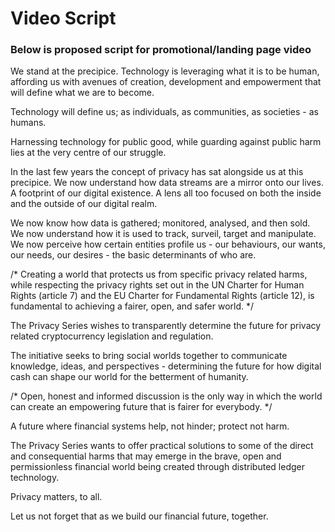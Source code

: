 # Video Script

<h3>Below is proposed script for promotional/landing page video</h3>

We stand at the precipice. Technology is leveraging what it is to be human, affording us with avenues of creation, development and empowerment that will define what we are to become. 

Technology will define us; as individuals, as communities, as societies - as humans.

Harnessing technology for public good, while guarding against public harm lies at the very centre of our struggle.

In the last few years the concept of privacy has sat alongside us at this precipice. We now understand how data streams are a mirror onto our lives. A footprint of our digital existence. A lens all too focused on both the inside and the outside of our digital realm. 

We now know how data is gathered; monitored, analysed, and then sold. We now understand how it is used to track, surveil, target and manipulate. We now perceive how certain entities profile us - our behaviours, our wants, our needs, our desires - the basic determinants of who are. 

/*
Creating a world that protects us from specific privacy related harms, while respecting the privacy rights set out in the UN Charter for Human Rights (article 7) and the EU Charter for Fundamental Rights (article 12), is fundamental to achieving a fairer, open, and safer world.
*/

The Privacy Series wishes to transparently determine the future for privacy related cryptocurrency legislation and regulation. 

The initiative seeks to bring social worlds together to communicate knowledge, ideas, and perspectives - determining the future for how digital cash can shape our world for the betterment of humanity. 

/*
Open, honest and informed discussion is the only way in which the world can create an empowering future that is fairer for everybody. 
*/

A future where financial systems help, not hinder; protect not harm. 

The Privacy Series wants to offer practical solutions to some of the direct and consequential harms that may emerge in the brave, open and permissionless financial world being created through distributed ledger technology. 

Privacy matters, to all.

Let us not forget that as we build our financial future, together. 


